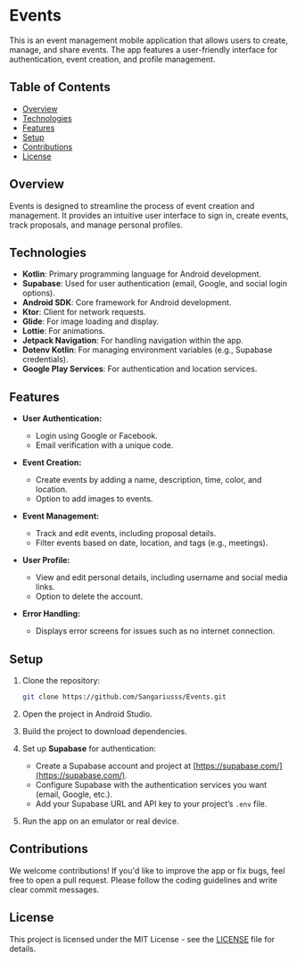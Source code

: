 # Events

This is an event management mobile application that allows users to create, manage, and share events. The app features a user-friendly interface for authentication, event creation, and profile management.

## Table of Contents

- [Overview](#overview)
- [Technologies](#technologies)
- [Features](#features)
- [Setup](#setup)
- [Contributions](#contributions)
- [License](#license)

## Overview

Events is designed to streamline the process of event creation and management. It provides an intuitive user interface to sign in, create events, track proposals, and manage personal profiles.

## Technologies

- **Kotlin**: Primary programming language for Android development.
- **Supabase**: Used for user authentication (email, Google, and social login options).
- **Android SDK**: Core framework for Android development.
- **Ktor**: Client for network requests.
- **Glide**: For image loading and display.
- **Lottie**: For animations.
- **Jetpack Navigation**: For handling navigation within the app.
- **Dotenv Kotlin**: For managing environment variables (e.g., Supabase credentials).
- **Google Play Services**: For authentication and location services.

## Features

- **User Authentication:**
    - Login using Google or Facebook.
    - Email verification with a unique code.

- **Event Creation:**
    - Create events by adding a name, description, time, color, and location.
    - Option to add images to events.

- **Event Management:**
    - Track and edit events, including proposal details.
    - Filter events based on date, location, and tags (e.g., meetings).

- **User Profile:**
    - View and edit personal details, including username and social media links.
    - Option to delete the account.

- **Error Handling:**
    - Displays error screens for issues such as no internet connection.

## Setup

1. Clone the repository:
   ```bash
   git clone https://github.com/Sangariusss/Events.git
   ```

2. Open the project in Android Studio.

3. Build the project to download dependencies.

4. Set up **Supabase** for authentication:
    - Create a Supabase account and project at [https://supabase.com/](https://supabase.com/).
    - Configure Supabase with the authentication services you want (email, Google, etc.).
    - Add your Supabase URL and API key to your project’s `.env` file.

5. Run the app on an emulator or real device.

## Contributions

We welcome contributions! If you'd like to improve the app or fix bugs, feel free to open a pull request. Please follow the coding guidelines and write clear commit messages.

## License

This project is licensed under the MIT License - see the [LICENSE](LICENSE) file for details.
